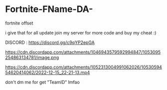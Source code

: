 # Fortnite-FName-DA-
fortnite offset


i give that for all update
join my server for more code and buy my cheat :)


DISCORD : https://discord.gg/c9qYP2epGA



https://cdn.discordapp.com/attachments/1046943579592994847/1053095254863134781/image.png

https://cdn.discordapp.com/attachments/1052313004991062026/1053059454620414062/2022-12-15_22-21-13.mp4

don't dm me for get "TeamID" lmfao
